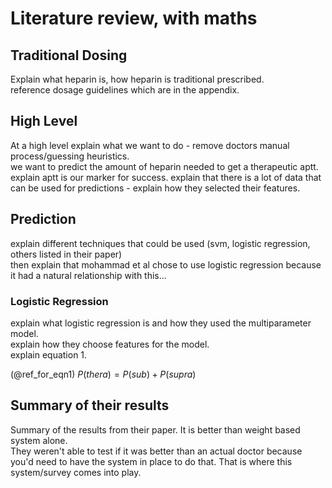 # Literature review, with maths

<!--
After the introductory chapter, it seems fairly common to 
include a chapter that reviews the literature and 
introduces methodology used throughout the thesis.
-->

## Traditional Dosing

Explain what heparin is, how heparin is traditional prescribed.  
reference dosage guidelines which are in the appendix. 

## High Level

At a high level explain what we want to do - remove doctors manual process/guessing heuristics.  
we want to predict the amount of heparin needed to get a therapeutic aptt. explain aptt is our marker for success. explain that there is a lot of data that can be used for predictions - explain how they selected their features.  

## Prediction 

explain different techniques that could be used (svm, logistic regression, others listed in their paper)  
then explain that mohammad et al chose to use logistic regression because it had a natural relationship with this...  

### Logistic Regression 

explain what logistic regression is and how they used the multiparameter model.  
explain how they choose features for the model.  
explain equation 1.

(@ref_for_eqn1) $P(thera) = P(sub) + P(supra)$

## Summary of their results 

Summary of the results from their paper.  It is better than weight based system alone.  
They weren't able to test if it was better than an actual doctor because you'd need to have the system in place to do that. That is where this system/survey comes into play.  

<!-- Insert an unordered list -->

<!-- - first item in the list
- second item in the list
- third item in the list

 -->

